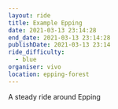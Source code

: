 ```yaml
---
layout: ride
title: Example Epping
date: 2021-03-13 23:14:28
end_date: 2021-03-13 23:14:28
publishDate: 2021-03-13 23:14
ride_difficulty:
  - blue
organiser: vivo
location: epping-forest
---
```

A steady ride around Epping